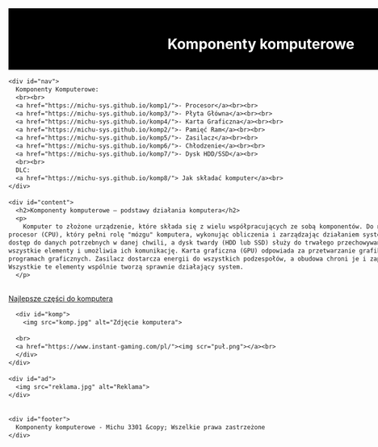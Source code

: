 

<html lang="pl">
<head>
  <meta charset="utf-8">
  <title>Komponenty komputerowe</title>
  <meta name="description" content="Serwis prezentuje komponenty komputerowe. Sprawdź, czy znasz je wszystkie">
  <meta name="keywords" content="komputery, procesory, karty graficzne, GPU, CPU, płyta główna, ziemniak">
  <meta http-equiv="X-UA-Compatible" content="IE=edge,chrome=1">
  <style>
    #container {
      width: 1000px;
      margin: 0 auto;
    }
    #logo {
      background-color: black;
      color: white;
      text-align: center;
      padding: 15px;
    }
    #nav {
      float: left;
      background-color: lightgray;
      width: 120px;
      min-height: 850px;
      padding: 10px;
    }
    #content {
      float: left;
      padding: 20px;
      width: 640px;
    }
    #ad {
      float: left;
      width: 160px;
      min-height: 850px;
      padding: 10px;
      background-color: lightgray;
    }
    #footer {
      clear: both;
      background-color: black;
      color: white;
      text-align: center;
      padding: 20px;
    }
    #komp {
      float: center;
      width: 160px;
      min-height: 620px;
      padding: 10px;
 
      text-align: center;
    }
  </style>
</head>
<body>
  <div id="container">
    <div id="logo">
      <h1>Komponenty komputerowe</h1>
    </div>

    <div id="nav">
      Komponenty Komputerowe:
      <br><br>
      <a href="https://michu-sys.github.io/komp1/">- Procesor</a><br><br>
      <a href="https://michu-sys.github.io/komp3/">- Płyta Główna</a><br><br>
      <a href="https://michu-sys.github.io/komp4/">- Karta Graficzna</a><br><br>
      <a href="https://michu-sys.github.io/komp2/">- Pamięć Ram</a><br><br>
      <a href="https://michu-sys.github.io/komp5/">- Zasilacz</a><br><br>
      <a href="https://michu-sys.github.io/komp6/">- Chłodzenie</a><br><br>
      <a href="https://michu-sys.github.io/komp7/">- Dysk HDD/SSD</a><br>
      <br><br>
      DLC:
      <a href="https://michu-sys.github.io/komp8/"> Jak składać komputer</a><br>
    </div>

    <div id="content">
      <h2>Komponenty komputerowe – podstawy działania komputera</h2>
      <p>
        Komputer to złożone urządzenie, które składa się z wielu współpracujących ze sobą komponentów. Do najważniejszych z nich należy procesor (CPU), który pełni rolę "mózgu" komputera, wykonując obliczenia i zarządzając działaniem systemu. Pamięć RAM umożliwia szybki dostęp do danych potrzebnych w danej chwili, a dysk twardy (HDD lub SSD) służy do trwałego przechowywania informacji. Płyta główna łączy wszystkie elementy i umożliwia ich komunikację. Karta graficzna (GPU) odpowiada za przetwarzanie grafiki, co jest kluczowe w grach i programach graficznych. Zasilacz dostarcza energii do wszystkich podzespołów, a obudowa chroni je i zapewnia odpowiednią wentylację. Wszystkie te elementy wspólnie tworzą sprawnie działający system.
      </p>
<p>
      <br>
      <a href="https://www.komputronik.pl/category/5805/czesci-pc.html"> Najlepsze części do komputera </a> <br />
      </p>

      <div id="komp">
        <img src="komp.jpg" alt="Zdjęcie komputera">

      <br>
      <a href="https://www.instant-gaming.com/pl/"><img scr="puł.png"></a><br>
      </div>  
    </div>

    <div id="ad">
      <img src="reklama.jpg" alt="Reklama">
    </div>
 
   
    <div id="footer">
      Komponenty komputerowe - Michu 3301 &copy; Wszelkie prawa zastrzeżone
    </div>
  </div>
</body>
</html>
